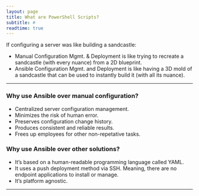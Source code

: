 ```yaml
---
layout: page
title: What are PowerShell Scripts?
subtitle: #
readtime: true
---
```



If configuring a server was like building a sandcastle:
- Manual Configuration Mgmt. & Deployment is like trying to recreate a sandcastle (with every nuance) from a 2D blueprint.
- Ansible Configuration Mgmt. and Deployment is like having a 3D mold of a sandcastle that can be used to instantly build it (with all its nuance).

---
### Why use Ansible over manual configuration?
- Centralized server configuration management.
- Minimizes the risk of human error.
- Preserves configuration change history.
- Produces consistent and reliable results.
- Frees up employees for other non-repetative tasks.

### Why use Ansible over other solutions?
- It’s based on a human-readable programming language called YAML.
- It uses a push deployment method via SSH. Meaning, there are no endpoint applications to install or manage.
- It’s platform agnostic.

---
[^1]: [OVERVIEW - How Ansible Works](https://www.ansible.com/overview/how-ansible-works?hsLang=en-us)
